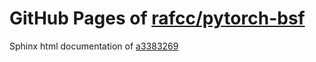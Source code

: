GitHub Pages of [rafcc/pytorch-bsf](https://github.com/rafcc/pytorch-bsf.git)
===
Sphinx html documentation of [a3383269](https://github.com/rafcc/pytorch-bsf/tree/a3383269916a71b7ecab9fcdb82f125e4d16f693)
